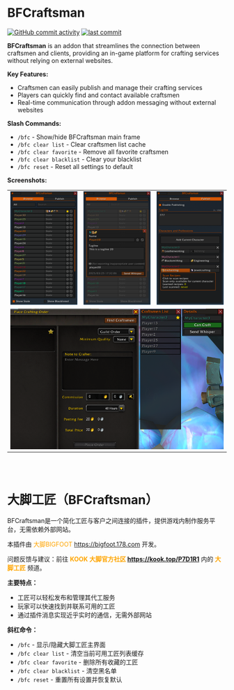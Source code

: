# BFCraftsman

[![GitHub commit activity](https://img.shields.io/github/commit-activity/m/BigFootTeam/BFCraftsman)](https://github.com/BigFootTeam/BFCraftsman/commits/master)
[![last commit](https://img.shields.io/github/last-commit/BigFootTeam/BFCraftsman)](https://github.com/BigFootTeam/BFCraftsman/commits/master)

**BFCraftsman** is an addon that streamlines the connection between craftsmen and clients, providing an in-game platform for crafting services without relying on external websites.

**Key Features:**

- Craftsmen can easily publish and manage their crafting services
- Players can quickly find and contact available craftsmen
- Real-time communication through addon messaging without external websites

**Slash Commands:**

- `/bfc` - Show/hide BFCraftsman main frame
- `/bfc clear list` - Clear craftsmen list cache
- `/bfc clear favorite` - Remove all favorite craftsmen
- `/bfc clear blacklist` - Clear your blacklist
- `/bfc reset` - Reset all settings to default

**Screenshots:**

<table>
  <tr>
    <td><img src="https://raw.githubusercontent.com/BigFootTeam/BFCraftsman/refs/heads/main/.preview/BFC_1.png" alt="Screenshot 1"/></td>
    <td><img src="https://raw.githubusercontent.com/BigFootTeam/BFCraftsman/refs/heads/main/.preview/BFC_2.png" alt="Screenshot 2"/></td>
    <td><img src="https://raw.githubusercontent.com/BigFootTeam/BFCraftsman/refs/heads/main/.preview/BFC_3.png" alt="Screenshot 3"/></td>
  </tr>
  <tr>
    <td colspan="3" align="center"><img src="https://raw.githubusercontent.com/BigFootTeam/BFCraftsman/refs/heads/main/.preview/BFC_4.png" alt="Screenshot 4"/></td>
  </tr>
</table>

</br>
</br>

# 大脚工匠（BFCraftsman）

BFCraftsman是一个简化工匠与客户之间连接的插件，提供游戏内制作服务平台，无需依赖外部网站。

本插件由 <font color="orange"> 大脚BIGFOOT https://bigfoot.178.com</font> 开发。

问题反馈与建议：前往 **<font color="orange">KOOK 大脚官方社区 https://kook.top/P7D1R1</font>** 内的 **<font color="orange">大脚工匠</font>** 频道。

**主要特点：**

- 工匠可以轻松发布和管理其代工服务
- 玩家可以快速找到并联系可用的工匠
- 通过插件消息实现近乎实时的通信，无需外部网站

**斜杠命令：**

- `/bfc` - 显示/隐藏大脚工匠主界面
- `/bfc clear list` - 清空当前可用工匠列表缓存
- `/bfc clear favorite` - 删除所有收藏的工匠
- `/bfc clear blacklist` - 清空黑名单
- `/bfc reset` - 重置所有设置并恢复默认
